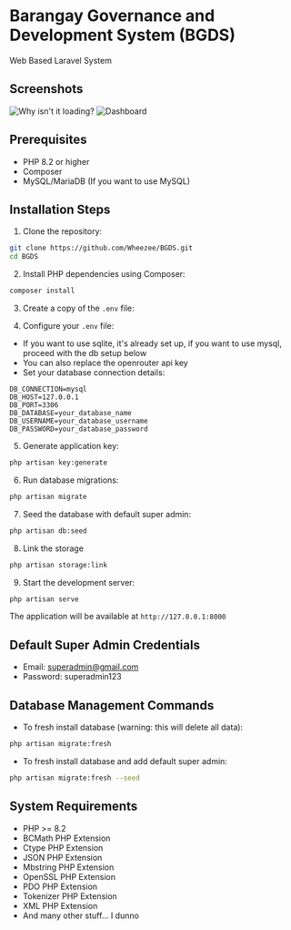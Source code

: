 # Barangay Governance and Development System (BGDS) 

Web Based Laravel System

## Screenshots
![Why isn't it loading?](https://i.imgur.com/ki1PmBD.png)
![Dashboard](https://i.imgur.com/v5q1sik.png)


## Prerequisites

- PHP 8.2 or higher
- Composer
- MySQL/MariaDB (If you want to use MySQL)

## Installation Steps

1. Clone the repository:
```bash
git clone https://github.com/Wheezee/BGDS.git
cd BGDS
```

2. Install PHP dependencies using Composer:
```bash
composer install
```

3. Create a copy of the `.env` file:

4. Configure your `.env` file:
- If you want to use sqlite, it's already set up, if you want to use mysql, proceed with the db setup below
- You can also replace the openrouter api key
- Set your database connection details:
```
DB_CONNECTION=mysql
DB_HOST=127.0.0.1
DB_PORT=3306
DB_DATABASE=your_database_name
DB_USERNAME=your_database_username
DB_PASSWORD=your_database_password
```

5. Generate application key:
```bash
php artisan key:generate
```

6. Run database migrations:
```bash
php artisan migrate
```

7. Seed the database with default super admin:
```bash
php artisan db:seed
```

8. Link the storage
```bash
php artisan storage:link
```

9. Start the development server:
```bash
php artisan serve
```

The application will be available at `http://127.0.0.1:8000`

## Default Super Admin Credentials

- Email: superadmin@gmail.com
- Password: superadmin123

## Database Management Commands

- To fresh install database (warning: this will delete all data):
```bash
php artisan migrate:fresh
```

- To fresh install database and add default super admin:
```bash
php artisan migrate:fresh --seed
```

## System Requirements

- PHP >= 8.2
- BCMath PHP Extension
- Ctype PHP Extension
- JSON PHP Extension
- Mbstring PHP Extension
- OpenSSL PHP Extension
- PDO PHP Extension
- Tokenizer PHP Extension
- XML PHP Extension
- And many other stuff... I dunno
